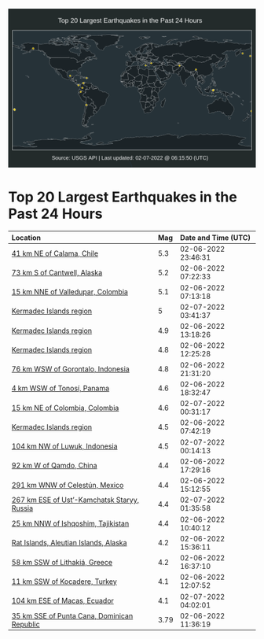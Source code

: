![Map](./map.png)

# Top 20 Largest Earthquakes in the Past 24 Hours

| Location | Mag | Date and Time (UTC) |
|:---|:---|:---|
| [41 km NE of Calama, Chile](https://earthquake.usgs.gov/earthquakes/eventpage/us7000gin7) | 5.3 | 02-06-2022 23:46:31 |
| [73 km S of Cantwell, Alaska](https://earthquake.usgs.gov/earthquakes/eventpage/ak0221pb6nv5) | 5.2 | 02-06-2022 07:22:33 |
| [15 km NNE of Valledupar, Colombia](https://earthquake.usgs.gov/earthquakes/eventpage/us7000gie4) | 5.1 | 02-06-2022 07:13:18 |
| [Kermadec Islands region](https://earthquake.usgs.gov/earthquakes/eventpage/us7000girh) | 5 | 02-07-2022 03:41:37 |
| [Kermadec Islands region](https://earthquake.usgs.gov/earthquakes/eventpage/us7000gigq) | 4.9 | 02-06-2022 13:18:26 |
| [Kermadec Islands region](https://earthquake.usgs.gov/earthquakes/eventpage/us7000gigi) | 4.8 | 02-06-2022 12:25:28 |
| [76 km WSW of Gorontalo, Indonesia](https://earthquake.usgs.gov/earthquakes/eventpage/us7000gij9) | 4.8 | 02-06-2022 21:31:20 |
| [4 km WSW of Tonosí, Panama](https://earthquake.usgs.gov/earthquakes/eventpage/us7000gii6) | 4.6 | 02-06-2022 18:32:47 |
| [15 km NE of Colombia, Colombia](https://earthquake.usgs.gov/earthquakes/eventpage/us7000gipv) | 4.6 | 02-07-2022 00:31:17 |
| [Kermadec Islands region](https://earthquake.usgs.gov/earthquakes/eventpage/us7000gif1) | 4.5 | 02-06-2022 07:42:19 |
| [104 km NW of Luwuk, Indonesia](https://earthquake.usgs.gov/earthquakes/eventpage/us7000gine) | 4.5 | 02-07-2022 00:14:13 |
| [92 km W of Qamdo, China](https://earthquake.usgs.gov/earthquakes/eventpage/us7000gihy) | 4.4 | 02-06-2022 17:29:16 |
| [291 km WNW of Celestún, Mexico](https://earthquake.usgs.gov/earthquakes/eventpage/us7000gih5) | 4.4 | 02-06-2022 15:12:55 |
| [267 km ESE of Ust’-Kamchatsk Staryy, Russia](https://earthquake.usgs.gov/earthquakes/eventpage/us7000giqz) | 4.4 | 02-07-2022 01:35:58 |
| [25 km NNW of Ishqoshim, Tajikistan](https://earthquake.usgs.gov/earthquakes/eventpage/us7000gifv) | 4.4 | 02-06-2022 10:40:12 |
| [Rat Islands, Aleutian Islands, Alaska](https://earthquake.usgs.gov/earthquakes/eventpage/us7000gijf) | 4.2 | 02-06-2022 15:36:11 |
| [58 km SSW of Lithakiá, Greece](https://earthquake.usgs.gov/earthquakes/eventpage/us7000gihp) | 4.2 | 02-06-2022 16:37:10 |
| [11 km SSW of Kocadere, Turkey](https://earthquake.usgs.gov/earthquakes/eventpage/us7000gig8) | 4.1 | 02-06-2022 12:07:52 |
| [104 km ESE of Macas, Ecuador](https://earthquake.usgs.gov/earthquakes/eventpage/us7000girm) | 4.1 | 02-07-2022 04:02:01 |
| [35 km SSE of Punta Cana, Dominican Republic](https://earthquake.usgs.gov/earthquakes/eventpage/pr2022037001) | 3.79 | 02-06-2022 11:36:19 |
